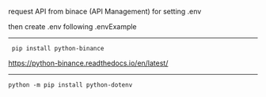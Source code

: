 

request API from binace (API Management) for setting .env

then create .env following .envExample 
***
```
 pip install python-binance
```
https://python-binance.readthedocs.io/en/latest/
***
```
python -m pip install python-dotenv
```